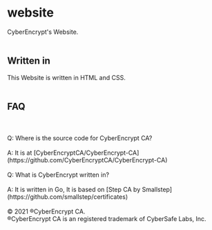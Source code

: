 # website
CyberEncrypt's Website.
<br>
<br>
## Written in
This Website is written in HTML and CSS.
<br>
<br>
## FAQ
<br>
<br>
Q: Where is the source code for CyberEncrypt CA?
<br>
<br>
A: It is at [CyberEncryptCA/CyberEncrypt-CA](https://github.com/CyberEncryptCA/CyberEncrypt-CA)
<br>
<br>
Q: What is CyberEncrypt written in?
<br>
<br>
A: It is written in Go, It is based on [Step CA by Smallstep](https://github.com/smallstep/certificates)
<br>
<br>
© 2021 ®CyberEncrypt CA.
<br>
®CyberEncrypt CA is an registered trademark of CyberSafe Labs, Inc.
